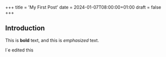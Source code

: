 +++
title = 'My First Post'
date = 2024-01-07T08:00:00+01:00
draft = false
+++

## Introduction

This is **bold** text, and this is *emphasized* text.

I´e edited this
